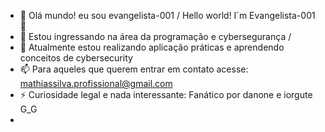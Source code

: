 - 👋 Olá mundo! eu sou evangelista-001 / Hello world! I´m Evangelista-001👋
- 👀 Estou ingressando na área da programação e cybersegurança / 
- 🌱 Atualmente estou realizando aplicação práticas e aprendendo conceitos de cybersecurity
- 📫 Para aqueles que querem entrar em contato acesse: mathiassilva.profissional@gmail.com
- ⚡ Curiosidade legal e nada interessante: Fanático por danone e iorgute G_G
- 
<!---
Evangelista-001/Evangelista-001 is a ✨ special ✨ repository because its `README.md` (this file) appears on your GitHub profile.
You can click the Preview link to take a look at your changes.
--->
